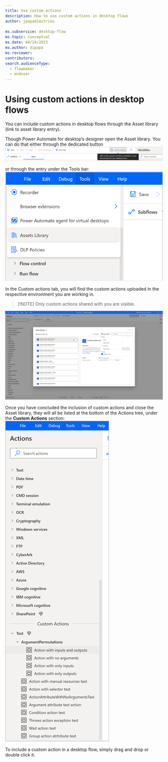 ```yaml
---
title: Use custom actions 
description: How to use custom actions in desktop flows
author: jpapadimitriou

ms.subservice: desktop-flow
ms.topic: conceptual
ms.date: 04/24/2023
ms.author: dipapa
ms.reviewer: 
contributors:
search.audienceType: 
  - flowmaker
  - enduser
---
```


# Using custom actions in desktop flows

You can include custom actions in desktop flows through the Asset library (link to asset library entry).

Though Power Automate for desktop’s designer open the Asset library. 
You can do that either through the dedicated button 
![Screenshot of Asset library button](/articles/media/custom-actions/use-custom-actions/img1.png)

or through the entry under the Tools bar:
![Screenshot of Asset library button under tools](/articles/media/custom-actions/use-custom-actions/img2.png)

In the Custom actions tab, you will find the custom actions uploaded in the respective environment you are working in. 
> [!NOTE] Only custom actions shared with you are visible.

 ![Screenshot of Custom actions tab in the Asset library](/articles/media/custom-actions/use-custom-actions/img3.png)
 

Once you have concluded the inclusion of custom actions and close the Asset library, they will all be listed at the bottom of the Actions tree, under the **Custom Actions** section: 
![Screenshot of Custom Actions in the actions tree](/articles/media/custom-actions/use-custom-actions/img4.png)
 
To include a custom action in a desktop flow, simply drag and drop or double click it.
